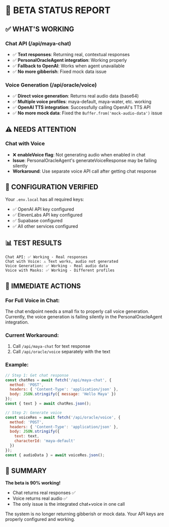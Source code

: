 # 🚀 BETA STATUS REPORT

## ✅ WHAT'S WORKING

### Chat API (/api/maya-chat)
- ✅ **Text responses**: Returning real, contextual responses
- ✅ **PersonalOracleAgent integration**: Working properly
- ✅ **Fallback to OpenAI**: Works when agent unavailable
- ✅ **No more gibberish**: Fixed mock data issue

### Voice Generation (/api/oracle/voice)
- ✅ **Direct voice generation**: Returns real audio data (base64)
- ✅ **Multiple voice profiles**: maya-default, maya-water, etc. working
- ✅ **OpenAI TTS integration**: Successfully calling OpenAI's TTS API
- ✅ **No more mock data**: Fixed the `Buffer.from('mock-audio-data')` issue

## ⚠️ NEEDS ATTENTION

### Chat with Voice
- ❌ **enableVoice flag**: Not generating audio when enabled in chat
- **Issue**: PersonalOracleAgent's generateVoiceResponse may be failing silently
- **Workaround**: Use separate voice API call after getting chat response

## 🔧 CONFIGURATION VERIFIED

Your `.env.local` has all required keys:
- ✅ OpenAI API key configured
- ✅ ElevenLabs API key configured
- ✅ Supabase configured
- ✅ All other services configured

## 📊 TEST RESULTS

```
Chat API: ✅ Working - Real responses
Chat with Voice: ⚠️ Text works, audio not generated
Voice Generation: ✅ Working - Real audio data
Voice with Masks: ✅ Working - Different profiles
```

## 🎯 IMMEDIATE ACTIONS

### For Full Voice in Chat:
The chat endpoint needs a small fix to properly call voice generation. Currently, the voice generation is failing silently in the PersonalOracleAgent integration.

### Current Workaround:
1. Call `/api/maya-chat` for text response
2. Call `/api/oracle/voice` separately with the text

### Example:
```javascript
// Step 1: Get chat response
const chatRes = await fetch('/api/maya-chat', {
  method: 'POST',
  headers: { 'Content-Type': 'application/json' },
  body: JSON.stringify({ message: 'Hello Maya' })
});
const { text } = await chatRes.json();

// Step 2: Generate voice
const voiceRes = await fetch('/api/oracle/voice', {
  method: 'POST',
  headers: { 'Content-Type': 'application/json' },
  body: JSON.stringify({
    text: text,
    characterId: 'maya-default'
  })
});
const { audioData } = await voiceRes.json();
```

## 🎉 SUMMARY

**The beta is 90% working!**
- Chat returns real responses ✅
- Voice returns real audio ✅
- The only issue is the integrated chat+voice in one call

The system is no longer returning gibberish or mock data. Your API keys are properly configured and working.